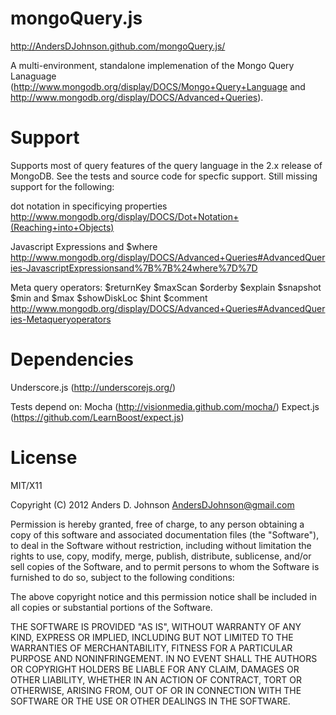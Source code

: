 mongoQuery.js
=============

http://AndersDJohnson.github.com/mongoQuery.js/

A multi-environment, standalone implemenation of the Mongo Query Lanaguage (http://www.mongodb.org/display/DOCS/Mongo+Query+Language and http://www.mongodb.org/display/DOCS/Advanced+Queries).

Support
=======

Supports most of query features of the query language in the 2.x release of MongoDB. See the tests and source code for specfic support. Still missing support for the following:

dot notation in specificying properties
http://www.mongodb.org/display/DOCS/Dot+Notation+(Reaching+into+Objects)

Javascript Expressions and $where
http://www.mongodb.org/display/DOCS/Advanced+Queries#AdvancedQueries-JavascriptExpressionsand%7B%7B%24where%7D%7D

Meta query operators:
	$returnKey
	$maxScan
	$orderby
	$explain
	$snapshot
	$min and $max
	$showDiskLoc
	$hint
	$comment
http://www.mongodb.org/display/DOCS/Advanced+Queries#AdvancedQueries-Metaqueryoperators

Dependencies
============

Underscore.js (http://underscorejs.org/)

Tests depend on:
Mocha (http://visionmedia.github.com/mocha/)
Expect.js (https://github.com/LearnBoost/expect.js)

License
=======

MIT/X11

Copyright (C) 2012 Anders D. Johnson <AndersDJohnson@gmail.com>

Permission is hereby granted, free of charge, to any person obtaining a copy of this software and associated documentation files (the "Software"), to deal in the Software without restriction, including without limitation the rights to use, copy, modify, merge, publish, distribute, sublicense, and/or sell copies of the Software, and to permit persons to whom the Software is furnished to do so, subject to the following conditions:

The above copyright notice and this permission notice shall be included in all copies or substantial portions of the Software.

THE SOFTWARE IS PROVIDED "AS IS", WITHOUT WARRANTY OF ANY KIND, EXPRESS OR IMPLIED, INCLUDING BUT NOT LIMITED TO THE WARRANTIES OF MERCHANTABILITY, FITNESS FOR A PARTICULAR PURPOSE AND NONINFRINGEMENT. IN NO EVENT SHALL THE AUTHORS OR COPYRIGHT HOLDERS BE LIABLE FOR ANY CLAIM, DAMAGES OR OTHER LIABILITY, WHETHER IN AN ACTION OF CONTRACT, TORT OR OTHERWISE, ARISING FROM, OUT OF OR IN CONNECTION WITH THE SOFTWARE OR THE USE OR OTHER DEALINGS IN THE SOFTWARE.
